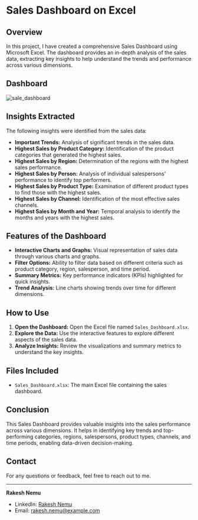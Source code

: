 # Sales Dashboard on Excel

## Overview
In this project, I have created a comprehensive Sales Dashboard using Microsoft Excel. The dashboard provides an in-depth analysis of the sales data, extracting key insights to help understand the trends and performance across various dimensions.
## Dashboard
![sale_dashboard](https://github.com/user-attachments/assets/cb0b72e9-926a-4b9b-b626-3892bff622c4)

## Insights Extracted
The following insights were identified from the sales data:
- **Important Trends:** Analysis of significant trends in the sales data.
- **Highest Sales by Product Category:** Identification of the product categories that generated the highest sales.
- **Highest Sales by Region:** Determination of the regions with the highest sales performance.
- **Highest Sales by Person:** Analysis of individual salespersons' performance to identify top performers.
- **Highest Sales by Product Type:** Examination of different product types to find those with the highest sales.
- **Highest Sales by Channel:** Identification of the most effective sales channels.
- **Highest Sales by Month and Year:** Temporal analysis to identify the months and years with the highest sales.

## Features of the Dashboard
- **Interactive Charts and Graphs:** Visual representation of sales data through various charts and graphs.
- **Filter Options:** Ability to filter data based on different criteria such as product category, region, salesperson, and time period.
- **Summary Metrics:** Key performance indicators (KPIs) highlighted for quick insights.
- **Trend Analysis:** Line charts showing trends over time for different dimensions.

## How to Use
1. **Open the Dashboard:** Open the Excel file named `Sales_Dashboard.xlsx`.
2. **Explore the Data:** Use the interactive features to explore different aspects of the sales data.
3. **Analyze Insights:** Review the visualizations and summary metrics to understand the key insights.

## Files Included
- `Sales_Dashboard.xlsx`: The main Excel file containing the sales dashboard.

## Conclusion
This Sales Dashboard provides valuable insights into the sales performance across various dimensions. It helps in identifying key trends and top-performing categories, regions, salespersons, product types, channels, and time periods, enabling data-driven decision-making.

## Contact
For any questions or feedback, feel free to reach out to me.

---

**Rakesh Nemu**
- LinkedIn: [Rakesh Nemu](https://www.linkedin.com/in/rakeshnemu/)
- Email: rakesh.nemu@example.com
